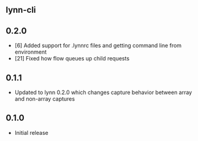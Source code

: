 ## lynn-cli

## 0.2.0

- [6] Added support for .lynnrc files and getting command line from environment
- [21] Fixed how flow queues up child requests

## 0.1.1

- Updated to lynn 0.2.0 which changes capture behavior between array and non-array captures

## 0.1.0

- Initial release
